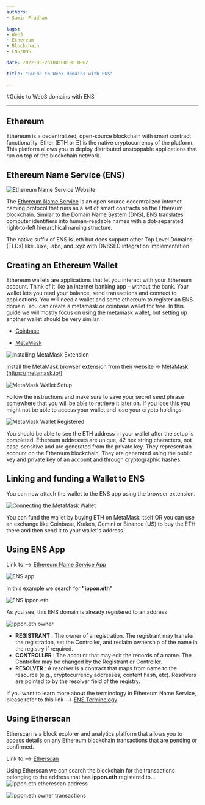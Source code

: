```yaml
---
authors:
- Samir Pradhan

tags:
- Web3
- Ethereum
- Blockchain
- ENS/DNS

date: 2022-05-25T00:00:00.000Z

title: "Guide to Web3 domains with ENS"

---
```


#Guide to Web3 domains with ENS

---
## Ethereum

Ethereum is a decentralized, open-source blockchain with smart contract functionality. Ether (ETH or Ξ) is the native cryptocurrency of the platform. This platform allows you to deploy distributed unstoppable applications that run on top of the blockchain network.

## Ethereum Name Service (ENS)

![Ethereum Name Service Website](../images/2022/06/ens.domains.png)

The [Ethereum Name Service](https://ens.domains/) is an open source decentralized internet naming protocol that runs as a set of smart contracts on the Ethereum blockchain. Similar to the Domain Name System (DNS), ENS translates computer identifiers into human-readable names with a dot-separated right-to-left hierarchical naming structure.

The native suffix of ENS is .eth but does support other Top Level Domains (TLDs) like .luxe, .abc, and .xyz with DNSSEC integration implementation.

## Creating an Ethereum Wallet

Ethereum wallets are applications that let you interact with your Ethereum account. Think of it like an internet banking app – without the bank. Your wallet lets you read your balance, send transactions and connect to applications. You will need a wallet and some ethereum to register an ENS domain. You can create a metamask or coinbase wallet for free. In this guide we will mostly focus on using the metamask wallet, but setting up another wallet should be very similar.

- [Coinbase](https://www.coinbase.com/wallet)

- [MetaMask](https://metamask.io/)

![Installing MetaMask Extension](../images/2022/06/metamask.wallet.extension.png)

Install the MetaMask browser extension from their website -> [MetaMask (https://metamask.io/)](https://metamask.io/)

![MetaMask Wallet Setup](../images/2022/06/metamask.wallet.setup.png)

Follow the instructions and make sure to save your secret seed phrase somewhere that you will be able to retrieve it later on. If you lose this you might not be able to access your wallet and lose your crypto holdings.

![MetaMask Wallet Registered](../images/2022/06/metamask.wallet.png)

You should be able to see the ETH address in your wallet after the setup is completed.
Ethereum addresses are unique, 42 hex string characters, not case-sensitive and are generated from the private key. They represent an account on the Ethereum blockchain. They are generated using the public key and private key of an account and through cryptographic hashes.

## Linking and funding a Wallet to ENS

You can now attach the wallet to the ENS app using the browser extension.

![Connecting the MetaMask Wallet](../images/2022/06/metamask.ens.png)

You can fund the wallet by buying ETH on MetaMask itself OR you can use an exchange like Coinbase, Kraken, Gemini or Binance (US) to buy the ETH there and then send it to your wallet's address.

## Using ENS App

Link to --> [Ethereum Name Service App](https://app.ens.domains/)

![ENS app](../images/2022/06/app.ens.domains.png)


In this example we search for **"ippon.eth"** 

![ENS ippon.eth](../images/2022/06/ippon.eth.png)

As you see, this ENS domain is already registered to an address

![ippon.eth owner](../images/2022/06/ippon.eth.details.png)

- **REGISTRANT** : The owner of a registration. The registrant may transfer the registration, set the Controller, and reclaim ownership of the name in the registry if required.
- **CONTROLLER** : The account that may edit the records of a name. The Controller may be changed by the Registrant or Controller.
- **RESOLVER** : A resolver is a contract that maps from name to the resource (e.g., cryptocurrency addresses, content hash, etc). Resolvers are pointed to by the resolver field of the registry. 

If you want to learn more about the terminology in Ethereum Name Service, please refer to this link --> [ENS Terminology](https://docs.ens.domains/terminology)

## Using Etherscan
Etherscan is a block explorer and analytics platform that allows you to access details on any Ethereum blockchain transactions that are pending or confirmed.

Link to --> [Etherscan](https://etherscan.io/)

Using Etherscan we can search the blockchain for the transactions belonging to the address that has **ippon.eth** registered to...
![ippon.eth etherescan address](../images/2022/06/ippon.eth.etherscan.png)

![ippon.eth owner transactions](../images/2022/06/ippon.eth.etherscan.owner.png)
